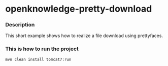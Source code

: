 # openknowledge-pretty-download

### Description

This short example shows how to realize a file download using prettyfaces.

### This is how to run the project

    mvn clean install tomcat7:run
